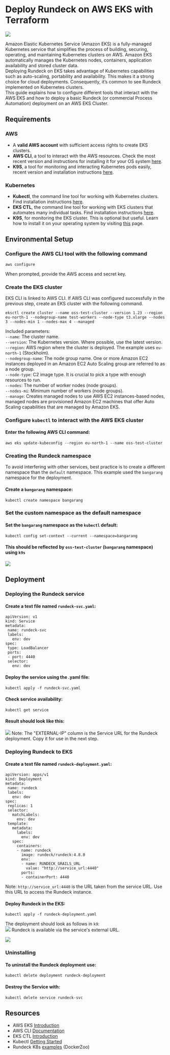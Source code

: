 # Deploy Rundeck on AWS EKS with Terraform

![](~@assets/img/terra-eks1.png)

Amazon Elastic Kubernetes Service (Amazon EKS) is a fully-managed Kubernetes service that simplifies the process of building, securing, operating, and maintaining Kubernetes clusters on AWS. Amazon EKS automatically manages the Kubernetes nodes, containers, application availability and stored cluster data.<br>
Deploying Rundeck on EKS takes advantage of Kubernetes capabilities such as auto-scaling, portability and availability.  This makes it a strong choice for cloud deployments.  Consequently, it’s common to see Rundeck implemented on Kubernetes clusters.<br>
This guide explains how to configure different tools that interact with the AWS EKS and how to deploy a basic Rundeck (or commercial Process Automation) deployment on an AWS EKS Cluster.<br>

## Requirements

### AWS
* A **valid AWS account** with sufficient access rights to create EKS clusters.<br>
* **AWS CLI**, a tool to interact with the AWS resources. Check the most recent version and instructions for installing it for your OS system [here](https://aws.amazon.com/cli/).<br>
* **K9S**, a tool for monitoring and interacting Kubernetes pods easily, recent version and installation instructions [here](https://k9scli.io/topics/install/).<br>

### Kubernetes
* **Kubectl**, the command line tool for working with Kubernetes clusters. Find installation instructions [here](https://kubernetes.io/docs/tasks/tools/install-kubectl-linux/).<br>
* **EKS CTL**,  the command line tool for working with EKS clusters that automates many individual tasks. Find installation instructions [here](https://docs.aws.amazon.com/en_us/eks/latest/userguide/eksctl.html).<br>
* **K9S**,  for monitoring the EKS cluster. This is optional but useful.  Learn how to install it on your operating system by visiting [this](https://k9scli.io/topics/install/) page.<br>

## Environmental Setup

### Configure the AWS CLI tool with the following command

```
aws configure
```

When prompted, provide the AWS access and secret key.<br>

### Create the EKS cluster
EKS CLI is linked to AWS CLI. If AWS CLI was configured successfully in the previous step, create an EKS cluster with the following command.<br>

```
eksctl create cluster --name oss-test-cluster --version 1.23 --region eu-north-1 --nodegroup-name test-workers --node-type t3.xlarge --nodes 3 --nodes-min 1 --nodes-max 4 --managed
```

Included parameters:<br>
`--name`: The cluster name.<br>
`--version`: The Kubernetes version. Where possible, use the latest version.<br>
`--region`: AWS region where the cluster is deployed. The example uses `eu-north-1` (Stockholm).<br>
`--nodegroup-name`: The node group name.  One or more Amazon EC2 instances deployed in an Amazon EC2 Auto Scaling group are referred to as a node group.<br>
`--node-type`: C2 image type. It is crucial to pick a type with enough resources to run.<br>
`--nodes`:  The number of worker nodes (node groups).<br>
`--nodes-mi`: Minimum number of workers (node groups).<br>
`--manage`: Creates managed nodes to use AWS EC2 instances-based nodes, managed nodes are provisioned Amazon EC2 machines that offer Auto Scaling capabilities that are managed by Amazon EKS.<br>

### Configure `kubectl` to interact with the AWS EKS cluster

#### Enter the following AWS CLI command:

```
aws eks update-kubeconfig --region eu-north-1 --name oss-test-cluster
```

### Creating the Rundeck namespace
To avoid interfering with other services, best practice is to create a different namespace than the `default` namespace.  This example used the `bangarang` namespace for the deployment.<br>

#### Create a `bangarang` namespace:

```
kubectl create namespace bangarang
```

### Set the custom namespace as the default namespace

#### Set the `bangarang` namespace as the `kubectl` default:

```
kubectl config set-context --current --namespace=bangarang
```

#### This should be reflected by `oss-test-cluster` (`bangarang` namespace) using `k9s`
![](~@assets/img/terra-eks2.png)

## Deployment

### Deploying the Rundeck service

#### Create a text file named `rundeck-svc.yaml`:

```
apiVersion: v1
kind: Service
metadata:
 name: rundeck-svc
 labels:
   env: dev
spec:
 type: LoadBalancer
 ports:
 - port: 4440
 selector:
   env: dev
```

#### Deploy the service using the .yaml file:

```
kubectl apply -f rundeck-svc.yaml
```

#### Check service availability:

```
kubectl get service
```

#### Result should look like this:
![](~@assets/img/terra-eks3.png)
Note: The "EXTERNAL-IP" column is the Service URL for the Rundeck deployment. Copy it for use in the next step.<br>

### Deploying Rundeck to EKS

#### Create a text file named `rundeck-deployment.yaml`:

```
apiVersion: apps/v1
kind: Deployment
metadata:
 name: rundeck
 labels:
   env: dev
spec:
 replicas: 1
 selector:
   matchLabels:
     env: dev
 template:
   metadata:
     labels:
       env: dev
   spec:
     containers:
     - name: rundeck
       image: rundeck/rundeck:4.8.0
       env:
       - name: RUNDECK_GRAILS_URL
         value: "http://service_url:4440"
       ports:
       - containerPort: 4440
```

Note: `http://service_url:4440` is the URL taken from the service URL. Use this URL to access the Rundeck instance.<br>

#### Deploy Rundeck in the EKS:

```
kubectl apply -f rundeck-deployment.yaml
```

The deployment should look as follows in `k9`:<br>
![](~@assets/img/terra-eks4.png)
Rundeck is available via the service's external URL.<br>

![](~@assets/img/terra-eks5.png)
### Uninstalling

#### To uninstall the Rundeck deployment use:

```
kubectl delete deployment rundeck-deployment
```

#### Destroy the Service with:

```
kubectl delete service rundeck-svc
```

## Resources
* AWS EKS [Introduction](https://eksctl.io/introduction/)<br>
* AWS CLI [Documentation](https://aws.amazon.com/cli/)<br>
* EKS CTL [Introduction](https://eksctl.io/introduction/)<br>
* Kubectl [Getting Started](https://kubernetes.io/docs/setup/)<br>
* Rundeck K8s [examples](https://github.com/rundeck/docker-zoo/tree/master/kubernetes) (DockerZoo)<br>